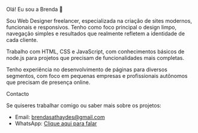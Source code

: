 Olá! Eu sou a Brenda 👋

Sou Web Designer freelancer, especializada na criação de sites modernos, funcionais e responsivos. Tenho como foco principal o design limpo, navegação simples e resultados que realmente refletem a identidade de cada cliente.

Trabalho com HTML, CSS e JavaScript, com conhecimentos básicos de node.js para projetos que precisam de funcionalidades mais completas.

Tenho experiência no desenvolvimento de páginas para diversos segmentos, com foco em pequenas empresas e profissionais autônomos que precisam de presença online.


Contacto

Se quiseres trabalhar comigo ou saber mais sobre os projetos:

- Email: brendasathaydes@gmail.com  
- WhatsApp: [Clique aqui para falar](https://wa.me/5534991488460)


